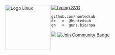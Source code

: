 [![Typing SVG](https://readme-typing-svg.herokuapp.com?font=Roboto+Mono&lines=HUNTEDSUB)](https://guns.lol/kgbspy)
<img src="https://www.svgrepo.com/show/448236/linux.svg" alt="Logo Linux" width="147" align="left">

```
github.com/huntedsub
dc   >  @huntedsub
gn   >  guns.bio/npa
```

![](https://komarev.com/ghpvc/?username=huntedsub)
<a href="https://discord.gg/2JD4ZTUnmj"><img src="https://img.shields.io/discord/733027681184251937.svg?style=flat&label=Ghibli%20France&color=7289DA" alt="Join Community Badge"/></a>
